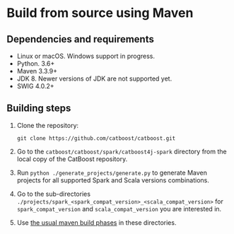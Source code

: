 # Build from source using Maven

## Dependencies and requirements

* Linux or macOS. Windows support in progress.
* Python. 3.6+
* Maven 3.3.9+
* JDK 8. Newer versions of JDK are not supported yet.
* SWIG 4.0.2+

## Building steps

1. Clone the repository:

    ```
    git clone https://github.com/catboost/catboost.git
    ```

2. Go to the `catboost/catboost/spark/catboost4j-spark` directory from the local copy of the CatBoost repository.
3. Run `python ./generate_projects/generate.py` to generate Maven projects for all supported Spark and Scala versions combinations.
4. Go to the sub-directories `./projects/spark_<spark_compat_version>_<scala_compat_version>` for `spark_compat_version` and `scala_compat_version` you are interested in.
5. Use [the usual maven build phases](https://maven.apache.org/guides/introduction/introduction-to-the-lifecycle.html) in these directories.
